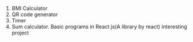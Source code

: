 1. BMI Calculator 
2. QR code generator 
3. Timer  
4. Sum calculator.
Basic programs in React js(A library by react)
interesting  project
